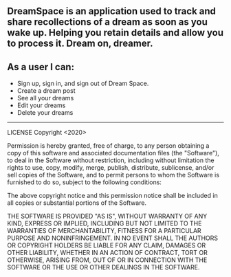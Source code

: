 
DreamSpace is an application used to track and share recollections of a dream as soon as you wake up. Helping you retain details and allow you to process it. Dream on, dreamer.
---------------------------------------------------------------------


As a user I can:
-----------------
* Sign up, sign in, and sign out of Dream Space.
* Create a dream post
* See all your dreams
* Edit your dreams
* Delete your dreams

------------------------------------------------
LICENSE
Copyright <2020> <COPYRIGHT samara-amanda>

Permission is hereby granted, free of charge, to any person obtaining a copy of this software and associated documentation files (the "Software"), to deal in the Software without restriction, including without limitation the rights to use, copy, modify, merge, publish, distribute, sublicense, and/or sell copies of the Software, and to permit persons to whom the Software is furnished to do so, subject to the following conditions:

The above copyright notice and this permission notice shall be included in all copies or substantial portions of the Software.

THE SOFTWARE IS PROVIDED "AS IS", WITHOUT WARRANTY OF ANY KIND, EXPRESS OR IMPLIED, INCLUDING BUT NOT LIMITED TO THE WARRANTIES OF MERCHANTABILITY, FITNESS FOR A PARTICULAR PURPOSE AND NONINFRINGEMENT. IN NO EVENT SHALL THE AUTHORS OR COPYRIGHT HOLDERS BE LIABLE FOR ANY CLAIM, DAMAGES OR OTHER LIABILITY, WHETHER IN AN ACTION OF CONTRACT, TORT OR OTHERWISE, ARISING FROM, OUT OF OR IN CONNECTION WITH THE SOFTWARE OR THE USE OR OTHER DEALINGS IN THE SOFTWARE.